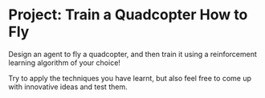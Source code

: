 # Project: Train a Quadcopter How to Fly

Design an agent to fly a quadcopter, and then train it using a reinforcement learning algorithm of your choice! 

Try to apply the techniques you have learnt, but also feel free to come up with innovative ideas and test them.
